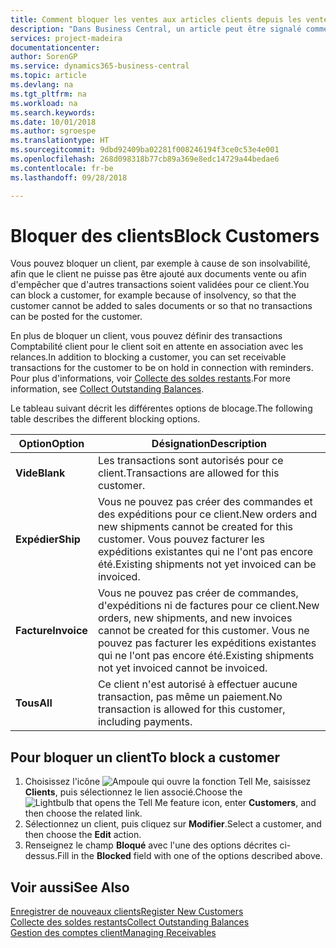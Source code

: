 ```yaml
---
title: Comment bloquer les ventes aux articles clients depuis les ventes ou les achats
description: "Dans Business Central, un article peut être signalé comme bloqué pour la vente, bloqué pour l'achat ou bloqué dans tous les cas."
services: project-madeira
documentationcenter: 
author: SorenGP
ms.service: dynamics365-business-central
ms.topic: article
ms.devlang: na
ms.tgt_pltfrm: na
ms.workload: na
ms.search.keywords: 
ms.date: 10/01/2018
ms.author: sgroespe
ms.translationtype: HT
ms.sourcegitcommit: 9dbd92409ba02281f008246194f3ce0c53e4e001
ms.openlocfilehash: 268d098318b77cb89a369e8edc14729a44bedae6
ms.contentlocale: fr-be
ms.lasthandoff: 09/28/2018

---
```

# <a name="block-customers"></a><span data-ttu-id="35c23-103">Bloquer des clients</span><span class="sxs-lookup"><span data-stu-id="35c23-103">Block Customers</span></span>
<span data-ttu-id="35c23-104">Vous pouvez bloquer un client, par exemple à cause de son insolvabilité, afin que le client ne puisse pas être ajouté aux documents vente ou afin d'empêcher que d'autres transactions soient validées pour ce client.</span><span class="sxs-lookup"><span data-stu-id="35c23-104">You can block a customer, for example because of insolvency, so that the customer cannot be added to sales documents or so that no transactions can be posted for the customer.</span></span>

<span data-ttu-id="35c23-105">En plus de bloquer un client, vous pouvez définir des transactions Comptabilité client pour le client soit en attente en association avec les relances.</span><span class="sxs-lookup"><span data-stu-id="35c23-105">In addition to blocking a customer, you can set receivable transactions for the customer to be on hold in connection with reminders.</span></span> <span data-ttu-id="35c23-106">Pour plus d'informations, voir [Collecte des soldes restants](receivables-collect-outstanding-balances.md).</span><span class="sxs-lookup"><span data-stu-id="35c23-106">For more information, see [Collect Outstanding Balances](receivables-collect-outstanding-balances.md).</span></span>   

<span data-ttu-id="35c23-107">Le tableau suivant décrit les différentes options de blocage.</span><span class="sxs-lookup"><span data-stu-id="35c23-107">The following table describes the different blocking options.</span></span>  

|<span data-ttu-id="35c23-108">Option</span><span class="sxs-lookup"><span data-stu-id="35c23-108">Option</span></span>|<span data-ttu-id="35c23-109">Désignation</span><span class="sxs-lookup"><span data-stu-id="35c23-109">Description</span></span>|  
|--------------------|------------|  
|<span data-ttu-id="35c23-110">**Vide**</span><span class="sxs-lookup"><span data-stu-id="35c23-110">**Blank**</span></span>|<span data-ttu-id="35c23-111">Les transactions sont autorisés pour ce client.</span><span class="sxs-lookup"><span data-stu-id="35c23-111">Transactions are allowed for this customer.</span></span>|
|<span data-ttu-id="35c23-112">**Expédier**</span><span class="sxs-lookup"><span data-stu-id="35c23-112">**Ship**</span></span>|<span data-ttu-id="35c23-113">Vous ne pouvez pas créer des commandes et des expéditions pour ce client.</span><span class="sxs-lookup"><span data-stu-id="35c23-113">New orders and new shipments cannot be created for this customer.</span></span> <span data-ttu-id="35c23-114">Vous pouvez facturer les expéditions existantes qui ne l'ont pas encore été.</span><span class="sxs-lookup"><span data-stu-id="35c23-114">Existing shipments not yet invoiced can be invoiced.</span></span>|  
|<span data-ttu-id="35c23-115">**Facture**</span><span class="sxs-lookup"><span data-stu-id="35c23-115">**Invoice**</span></span>|<span data-ttu-id="35c23-116">Vous ne pouvez pas créer de commandes, d'expéditions ni de factures pour ce client.</span><span class="sxs-lookup"><span data-stu-id="35c23-116">New orders, new shipments, and new invoices cannot be created for this customer.</span></span> <span data-ttu-id="35c23-117">Vous ne pouvez pas facturer les expéditions existantes qui ne l'ont pas encore été.</span><span class="sxs-lookup"><span data-stu-id="35c23-117">Existing shipments not yet invoiced cannot be invoiced.</span></span>|  
|<span data-ttu-id="35c23-118">**Tous**</span><span class="sxs-lookup"><span data-stu-id="35c23-118">**All**</span></span>|<span data-ttu-id="35c23-119">Ce client n'est autorisé à effectuer aucune transaction, pas même un paiement.</span><span class="sxs-lookup"><span data-stu-id="35c23-119">No transaction is allowed for this customer, including payments.</span></span>|  

## <a name="to-block-a-customer"></a><span data-ttu-id="35c23-120">Pour bloquer un client</span><span class="sxs-lookup"><span data-stu-id="35c23-120">To block a customer</span></span>  
1. <span data-ttu-id="35c23-121">Choisissez l'icône ![Ampoule qui ouvre la fonction Tell Me](media/ui-search/search_small.png "Dites-moi ce que vous voulez faire"), saisissez **Clients**, puis sélectionnez le lien associé.</span><span class="sxs-lookup"><span data-stu-id="35c23-121">Choose the ![Lightbulb that opens the Tell Me feature](media/ui-search/search_small.png "Tell me what you want to do") icon, enter **Customers**, and then choose the related link.</span></span>
2. <span data-ttu-id="35c23-122">Sélectionnez un client, puis cliquez sur **Modifier**.</span><span class="sxs-lookup"><span data-stu-id="35c23-122">Select a customer, and then choose the **Edit** action.</span></span>
3. <span data-ttu-id="35c23-123">Renseignez le champ **Bloqué** avec l'une des options décrites ci-dessus.</span><span class="sxs-lookup"><span data-stu-id="35c23-123">Fill in the **Blocked** field with one of the options described above.</span></span>

## <a name="see-also"></a><span data-ttu-id="35c23-124">Voir aussi</span><span class="sxs-lookup"><span data-stu-id="35c23-124">See Also</span></span>  
[<span data-ttu-id="35c23-125">Enregistrer de nouveaux clients</span><span class="sxs-lookup"><span data-stu-id="35c23-125">Register New Customers</span></span>](sales-how-register-new-customers.md)  
[<span data-ttu-id="35c23-126">Collecte des soldes restants</span><span class="sxs-lookup"><span data-stu-id="35c23-126">Collect Outstanding Balances</span></span>](receivables-collect-outstanding-balances.md)  
[<span data-ttu-id="35c23-127">Gestion des comptes client</span><span class="sxs-lookup"><span data-stu-id="35c23-127">Managing Receivables</span></span>](receivables-manage-receivables.md)  

